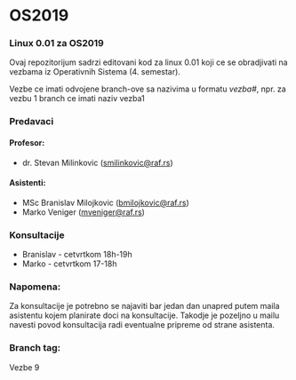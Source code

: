 # OS2019
### Linux 0.01 za OS2019

Ovaj repozitorijum sadrzi editovani kod za linux 0.01 koji ce se obradjivati na vezbama iz Operativnih Sistema (4. semestar).

Vezbe ce imati odvojene branch-ove sa nazivima u formatu _vezba#_, npr. za vezbu 1 branch ce imati naziv vezba1

### Predavaci
#### Profesor: 
+ dr. Stevan Milinkovic (<smilinkovic@raf.rs>)
#### Asistenti:
+ MSc Branislav Milojkovic (<bmilojkovic@raf.rs>)
+ Marko Veniger (<mveniger@raf.rs>)

### Konsultacije
+ Branislav - cetvrtkom 18h-19h
+ Marko     - cetvrtkom 17-18h

### Napomena:
Za konsultacije je potrebno se najaviti bar jedan dan unapred putem maila asistentu kojem planirate doci na konsultacije. Takodje je pozeljno u mailu navesti povod konsultacija radi eventualne pripreme od strane asistenta.

### Branch tag:
Vezbe 9
